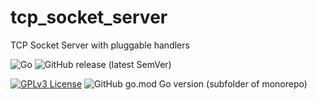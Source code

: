 # tcp_socket_server
TCP Socket Server with pluggable handlers

![Go](https://github.com/pavelkim/tcp_socket_server/workflows/Go/badge.svg?branch=master&event=push) ![GitHub release (latest SemVer)](https://img.shields.io/github/v/release/pavelkim/tcp_socket_server?sort=semver)

[![GPLv3 License](https://img.shields.io/badge/License-GPL%20v3-yellow.svg)](https://opensource.org/licenses/) ![GitHub go.mod Go version (subfolder of monorepo)](https://img.shields.io/github/go-mod/go-version/pavelkim/tcp_socket_server?filename=go.mod) 